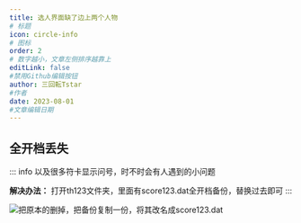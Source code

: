 ```yaml
---
title: 选人界面缺了边上两个人物
# 标题
icon: circle-info
# 图标
order: 2
# 数字越小，文章左侧排序越靠上
editLink: false
#禁用Github编辑按钮
author: 三回転Tstar
#作者
date: 2023-08-01
#文章编辑日期
---
```


## **全开档丢失**
::: info
以及很多符卡显示问号，时不时会有人遇到的小问题

**解决办法：** 打开th123文件夹，里面有score123.dat全开档备份，替换过去即可
:::

![把原本的删掉，把备份复制一份，将其改名成score123.dat](https://bu.dusays.com/2023/08/20/64e21699e7c9c.png)
